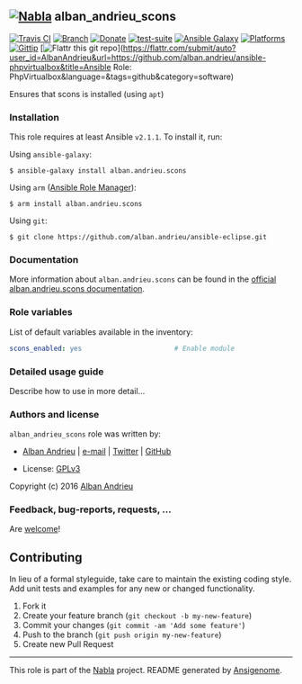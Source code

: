## [![Nabla](https://debops.org/images/debops-small.png)](https://github.com/AlbanAndrieu) alban_andrieu_scons

<!-- This file was generated by Ansigenome. Do not edit this file directly but
     instead have a look at the files in the ./meta/ directory. -->

[![Travis CI](https://img.shields.io/travis/AlbanAndrieu/ansible-scons.svg?style=flat)](https://travis-ci.org/AlbanAndrieu/ansible-scons)
[![Branch](http://img.shields.io/github/tag/AlbanAndrieu/ansible-scons.svg?style=flat-square)](https://github.com/AlbanAndrieu/ansible-scons/tree/master)
[![Donate](https://img.shields.io/gratipay/AlbanAndrieu.svg?style=flat)](https://www.gratipay.com/AlbanAndrieu)
[![test-suite](https://img.shields.io/badge/test--suite-ansible--alban__andrieu__scons-blue.svg?style=flat)](https://github.com/AlbanAndrieu/test-suite/tree/master/ansible-alban_andrieu_scons/)
[![Ansible Galaxy](https://img.shields.io/badge/galaxy-alban.andrieu.scons-660198.svg?style=flat)](https://galaxy.ansible.com/detail#/role/28257)
[![Platforms](http://img.shields.io/badge/platforms-el%20/%20ubuntu-lightgrey.svg?style=flat)](#)
[![Gittip](http://img.shields.io/gittip/alban.andrieu.svg)](https://www.gittip.com/alban.andrieu/)
[![Flattr this git repo](http://api.flattr.com/button/flattr-badge-large.png)](https://flattr.com/submit/auto?user_id=AlbanAndrieu&url=https://github.com/alban.andrieu/ansible-phpvirtualbox&title=Ansible Role: PhpVirtualbox&language=&tags=github&category=software)

Ensures that scons is installed (using `apt`)


### Installation

This role requires at least Ansible `v2.1.1`. To install it, run:

Using `ansible-galaxy`:
```shell
$ ansible-galaxy install alban.andrieu.scons
```

Using `arm` ([Ansible Role Manager](https://github.com/mirskytech/ansible-role-manager/)):
```shell
$ arm install alban.andrieu.scons
```

Using `git`:
```shell
$ git clone https://github.com/alban.andrieu/ansible-eclipse.git
```

### Documentation

More information about `alban.andrieu.scons` can be found in the
[official alban.andrieu.scons documentation](https://docs.debops.org/en/latest/ansible/roles/ansible-scons/docs/).


### Role variables

List of default variables available in the inventory:

```YAML
scons_enabled: yes                       # Enable module
```


### Detailed usage guide

Describe how to use in more detail...


### Authors and license

`alban_andrieu_scons` role was written by:

- [Alban Andrieu](fr.linkedin.com/in/nabla/) | [e-mail](mailto:alban.andrieu@free.fr) | [Twitter](https://twitter.com/AlbanAndrieu) | [GitHub](https://github.com/AlbanAndrieu)

- License: [GPLv3](https://tldrlegal.com/license/gnu-general-public-license-v3-%28gpl-3%29)

Copyright (c) 2016 [Alban Andrieu](https://alban-andrieu.com/)

### Feedback, bug-reports, requests, ...

Are [welcome](https://github.com/AlbanAndrieu/ansible-scons/issues)!

## Contributing
In lieu of a formal styleguide, take care to maintain the existing coding style. Add unit tests and examples for any new or changed functionality.

1. Fork it
2. Create your feature branch (`git checkout -b my-new-feature`)
3. Commit your changes (`git commit -am 'Add some feature'`)
4. Push to the branch (`git push origin my-new-feature`)
5. Create new Pull Request

***

This role is part of the [Nabla](https://github.com/AlbanAndrieu) project.
README generated by [Ansigenome](https://github.com/nickjj/ansigenome/).
